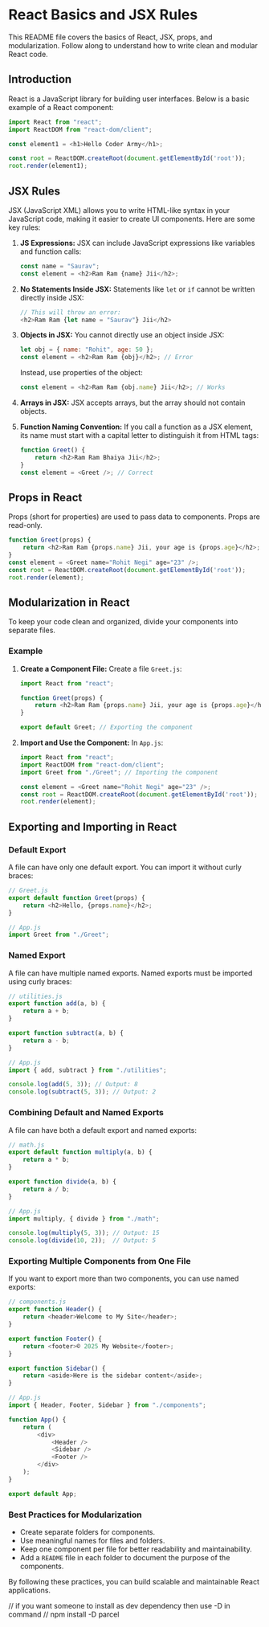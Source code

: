 # React Basics and JSX Rules

This README file covers the basics of React, JSX, props, and modularization. Follow along to understand how to write clean and modular React code.

## Introduction
React is a JavaScript library for building user interfaces. Below is a basic example of a React component:

```javascript
import React from "react";
import ReactDOM from "react-dom/client";

const element1 = <h1>Hello Coder Army</h1>;

const root = ReactDOM.createRoot(document.getElementById('root'));
root.render(element1);
```

## JSX Rules

JSX (JavaScript XML) allows you to write HTML-like syntax in your JavaScript code, making it easier to create UI components. Here are some key rules:

1. **JS Expressions:** JSX can include JavaScript expressions like variables and function calls:
   ```javascript
   const name = "Saurav";
   const element = <h2>Ram Ram {name} Jii</h2>;
   ```
   
2. **No Statements Inside JSX:** Statements like `let` or `if` cannot be written directly inside JSX:
   ```javascript
   // This will throw an error:
   <h2>Ram Ram {let name = "Saurav"} Jii</h2>
   ```

3. **Objects in JSX:** You cannot directly use an object inside JSX:
   ```javascript
   let obj = { name: "Rohit", age: 50 };
   const element = <h2>Ram Ram {obj}</h2>; // Error
   ```
   Instead, use properties of the object:
   ```javascript
   const element = <h2>Ram Ram {obj.name} Jii</h2>; // Works
   ```

4. **Arrays in JSX:** JSX accepts arrays, but the array should not contain objects.

5. **Function Naming Convention:** If you call a function as a JSX element, its name must start with a capital letter to distinguish it from HTML tags:
   ```javascript
   function Greet() {
       return <h2>Ram Ram Bhaiya Jii</h2>;
   }
   const element = <Greet />; // Correct
   ```

## Props in React
Props (short for properties) are used to pass data to components. Props are read-only.

```javascript
function Greet(props) {
    return <h2>Ram Ram {props.name} Jii, your age is {props.age}</h2>;
}
const element = <Greet name="Rohit Negi" age="23" />;
const root = ReactDOM.createRoot(document.getElementById('root'));
root.render(element);
```

## Modularization in React
To keep your code clean and organized, divide your components into separate files.

### Example

1. **Create a Component File:**
   Create a file `Greet.js`:
   ```javascript
   import React from "react";

   function Greet(props) {
       return <h2>Ram Ram {props.name} Jii, your age is {props.age}</h2>;
   }

   export default Greet; // Exporting the component
   ```

2. **Import and Use the Component:**
   In `App.js`:
   ```javascript
   import React from "react";
   import ReactDOM from "react-dom/client";
   import Greet from "./Greet"; // Importing the component

   const element = <Greet name="Rohit Negi" age="23" />;
   const root = ReactDOM.createRoot(document.getElementById('root'));
   root.render(element);
   ```

## Exporting and Importing in React

### Default Export
A file can have only one default export. You can import it without curly braces:

```javascript
// Greet.js
export default function Greet(props) {
    return <h2>Hello, {props.name}</h2>;
}

// App.js
import Greet from "./Greet";
```

### Named Export
A file can have multiple named exports. Named exports must be imported using curly braces:

```javascript
// utilities.js
export function add(a, b) {
    return a + b;
}

export function subtract(a, b) {
    return a - b;
}

// App.js
import { add, subtract } from "./utilities";

console.log(add(5, 3)); // Output: 8
console.log(subtract(5, 3)); // Output: 2
```

### Combining Default and Named Exports
A file can have both a default export and named exports:

```javascript
// math.js
export default function multiply(a, b) {
    return a * b;
}

export function divide(a, b) {
    return a / b;
}

// App.js
import multiply, { divide } from "./math";

console.log(multiply(5, 3)); // Output: 15
console.log(divide(10, 2));  // Output: 5
```

### Exporting Multiple Components from One File
If you want to export more than two components, you can use named exports:

```javascript
// components.js
export function Header() {
    return <header>Welcome to My Site</header>;
}

export function Footer() {
    return <footer>© 2025 My Website</footer>;
}

export function Sidebar() {
    return <aside>Here is the sidebar content</aside>;
}

// App.js
import { Header, Footer, Sidebar } from "./components";

function App() {
    return (
        <div>
            <Header />
            <Sidebar />
            <Footer />
        </div>
    );
}

export default App;
```

### Best Practices for Modularization
- Create separate folders for components.
- Use meaningful names for files and folders.
- Keep one component per file for better readability and maintainability.
- Add a `README` file in each folder to document the purpose of the components.

By following these practices, you can build scalable and maintainable React applications.


// if you want someone to install as dev dependency then use -D in command
// npm install -D parcel
